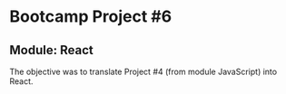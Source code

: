 # Bootcamp Project #6

## Module: React

The objective was to translate Project #4 (from module JavaScript) into React.
